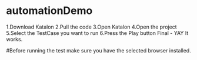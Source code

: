 # automationDemo

1.Download Katalon 
2.Pull the code 
3.Open Katalon 
4.Open the project
5.Select the TestCase you want to run 
6.Press the Play button 
Final - YAY It works.

#Before running the test make sure you have the selected browser installed.
